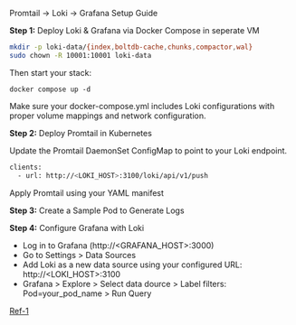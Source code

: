 
Promtail → Loki → Grafana Setup Guide


**Step 1:** Deploy Loki & Grafana via Docker Compose in seperate VM

```bash
mkdir -p loki-data/{index,boltdb-cache,chunks,compactor,wal}
sudo chown -R 10001:10001 loki-data
```
Then start your stack:

`docker compose up -d`

Make sure your docker-compose.yml includes Loki configurations with proper volume mappings and network configuration.


**Step 2:** Deploy Promtail in Kubernetes

Update the Promtail DaemonSet ConfigMap to point to your Loki endpoint.
```bash
clients:
  - url: http://<LOKI_HOST>:3100/loki/api/v1/push
```
Apply Promtail using your YAML manifest


**Step 3:** Create a Sample Pod to Generate Logs

**Step 4:** Configure Grafana with Loki

- Log in to Grafana (http://<GRAFANA_HOST>:3000)
- Go to Settings > Data Sources
- Add Loki as a new data source using your configured URL: http://<LOKI_HOST>:3100
- Grafana > Explore > Select data dource > Label filters: Pod=your_pod_name > Run Query



[Ref-1](https://grafana.com/docs/loki/latest/send-data/promtail/installation/)